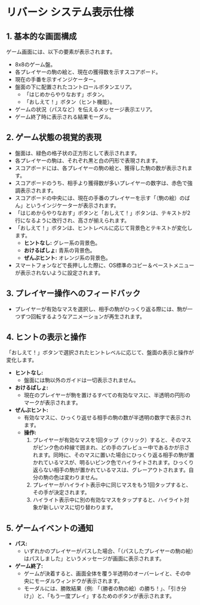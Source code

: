 # リバーシ システム表示仕様

## 1. 基本的な画面構成
ゲーム画面には、以下の要素が表示されます。
- 8x8のゲーム盤。
- 各プレイヤーの駒の絵と、現在の獲得数を示すスコアボード。
- 現在の手番を示すインジケーター。
- 盤面の下に配置されたコントロールボタンエリア。
    - 「はじめからやりなおす」ボタン。
    - 「おしえて！」ボタン（ヒント機能）。
- ゲームの状況（パスなど）を伝えるメッセージ表示エリア。
- ゲーム終了時に表示される結果モーダル。

## 2. ゲーム状態の視覚的表現
- 盤面は、緑色の格子状の正方形として表示されます。
- 各プレイヤーの駒は、それぞれ黒と白の円形で表現されます。
- スコアボードには、各プレイヤーの駒の絵と、獲得した駒の数が表示されます。
- スコアボードのうち、相手より獲得数が多いプレイヤーの数字は、赤色で強調表示されます。
- スコアボードの中央には、現在の手番のプレイヤーを示す「（駒の絵）のばん」というインジケーターが表示されます。
- 「はじめからやりなおす」ボタンと「おしえて！」ボタンは、テキストが2行になるように改行され、高さが揃えられます。
- 「おしえて！」ボタンは、ヒントレベルに応じて背景色とテキストが変化します。
    - **ヒントなし:** グレー系の背景色。
    - **おけるばしょ:** 青系の背景色。
    - **ぜんぶヒント:** オレンジ系の背景色。
- スマートフォンなどで長押しした際に、OS標準のコピー＆ペーストメニューが表示されないように設定されます。

## 3. プレイヤー操作へのフィードバック
- プレイヤーが有効なマスを選択し、相手の駒がひっくり返る際には、駒が一つずつ回転するようなアニメーションが再生されます。

## 4. ヒントの表示と操作
「おしえて！」ボタンで選択されたヒントレベルに応じて、盤面の表示と操作が変化します。

- **ヒントなし:**
    - 盤面には駒以外のガイドは一切表示されません。
- **おけるばしょ:**
    - 現在のプレイヤーが駒を置けるすべての有効なマスに、半透明の円形のマークが表示されます。
- **ぜんぶヒント:**
    - 有効なマスに、ひっくり返せる相手の駒の数が半透明の数字で表示されます。
    - **操作:**
        1. プレイヤーが有効なマスを1回タップ（クリック）すると、そのマスがピンク色の枠線で囲まれ、どの手のプレビュー中であるかが示されます。同時に、そのマスに置いた場合にひっくり返る相手の駒が置かれているマスが、明るいピンク色でハイライトされます。ひっくり返らない相手の駒が置かれているマスは、グレーアウトされます。自分の駒の色は変わりません。
        2. プレイヤーがハイライト表示中に同じマスをもう1回タップすると、その手が決定されます。
        3. ハイライト表示中に別の有効なマスをタップすると、ハイライト対象が新しいマスに切り替わります。

## 5. ゲームイベントの通知
- **パス:**
    - いずれかのプレイヤーがパスした場合、「（パスしたプレイヤーの駒の絵）はパスしました」というメッセージが画面に表示されます。
- **ゲーム終了:**
    - ゲームが決着すると、画面全体を覆う半透明のオーバーレイと、その中央にモーダルウィンドウが表示されます。
    - モーダルには、勝敗結果（例: 「（勝者の駒の絵）の勝ち！」、「引き分け」）と、「もう一度プレイ」するためのボタンが表示されます。

